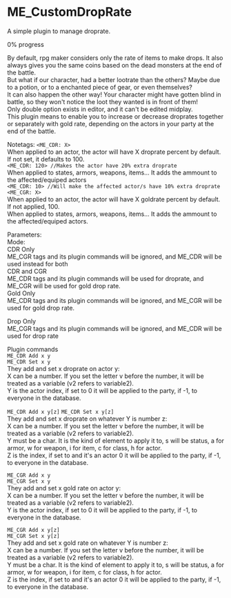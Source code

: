 # ME_CustomDropRate
A simple plugin to manage droprate.


0% progress


By default, rpg maker considers only the rate of items to make drops. It also always gives you the same coins based on the dead monsters
at the end of the battle.  
But what if our character, had a better lootrate than the others? Maybe due to a potion, or to a enchanted piece of gear, or even themselves?  
It can also happen the other way! Your character might have gotten blind in battle, so they won't notice the loot they wanted is in front of them!  
Only double option exists in editor, and it can't be edited midplay.  
This plugin means to enable you to increase or decrease droprates together or separately with gold rate, depending on the actors in your party at the end of the battle.  


Notetags:
```<ME_CDR: X>```  
When applied to an actor, the actor will have X droprate percent by default. If not set, it defaults to 100.  
```<ME_CDR: 120> //Makes the actor have 20% extra droprate```  
When applied to states, armors, weapons, items... It adds the ammount to the affected/equiped actors  
```<ME_CDR: 10> //Will make the affected actor/s have 10% extra droprate```  
```<ME_CGR: X>```  
When applied to an actor, the actor will have X goldrate percent by default. If not applied, 100.  
When applied to states, armors, weapons, items... It adds the ammount to the affected/equiped actors.  


Parameters:  
Mode:  
CDR Only  
ME_CGR tags and its plugin commands will be ignored, and ME_CDR will be used instead for both  
CDR and CGR  
ME_CDR tags and its plugin commands will be used for droprate, and ME_CGR will be used for gold drop rate.  
Gold Only  
ME_CDR tags and its plugin commands will be ignored, and ME_CGR will be used for gold drop rate. 

Drop Only  
ME_CGR tags and its plugin commands will be ignored, and ME_CDR will be used for drop rate


Plugin commands  
```ME_CDR Add x y```  
```ME_CDR Set x y```  
They add and set x droprate on actor y:  
X can be a number. If you set the letter v before the number, it will be treated as a variable (v2 refers to variable2).  
Y is the actor index, if set to 0 it will be applied to the party, if -1, to everyone in the database.  

```ME_CDR Add x y[z]```
```ME_CDR Set x y[z]```  
They add and set x droprate on whatever Y is number z:  
X can be a number. If you set the letter v before the number, it will be treated as a variable (v2 refers to variable2).  
Y must be a char. It is the kind of element to apply it to, s will be status, a for armor, w for weapon, i for item, c for class, h for actor.  
Z is the index, if set to and it's an actor 0 it will be applied to the party, if -1, to everyone in the database.  

```ME_CGR Add x y```  
```ME_CGR Set x y```  
They add and set x gold rate on actor y:  
X can be a number. If you set the letter v before the number, it will be treated as a variable (v2 refers to variable2).  
Y is the actor index, if set to 0 it will be applied to the party, if -1, to everyone in the database. 

```ME_CGR Add x y[z]```  
```ME_CGR Set x y[z]```  
They add and set x gold rate on whatever Y is number z:  
X can be a number. If you set the letter v before the number, it will be treated as a variable (v2 refers to variable2).  
Y must be a char. It is the kind of element to apply it to, s will be status, a for armor, w for weapon, i for item, c for class, h for actor.  
Z is the index, if set to and it's an actor 0 it will be applied to the party, if -1, to everyone in the database. 

